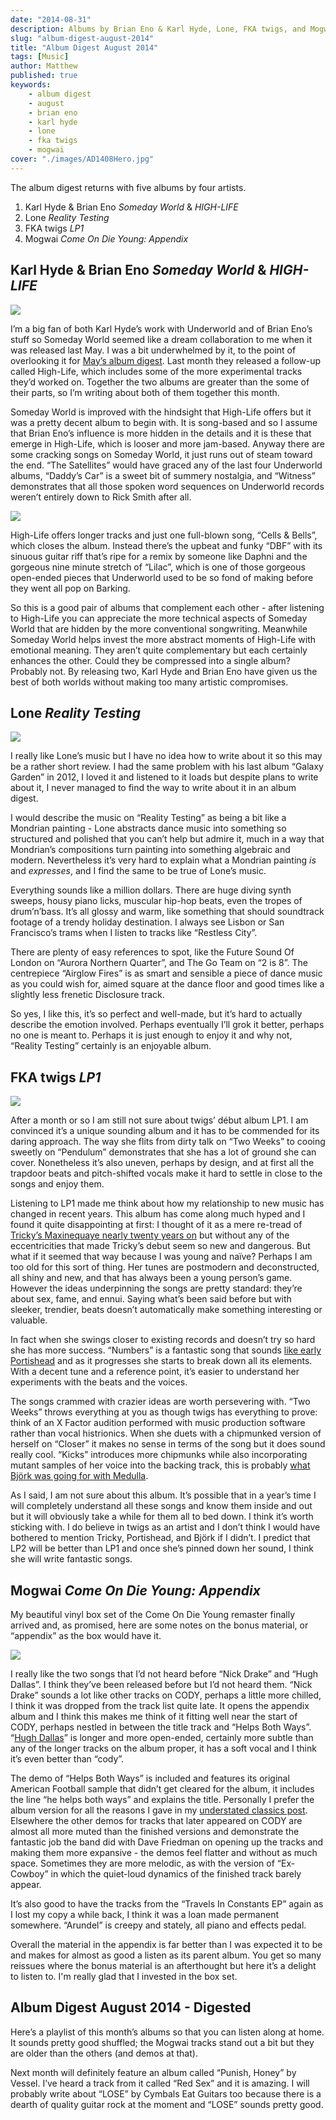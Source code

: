 ```yaml
---
date: "2014-08-31"
description: Albums by Brian Eno & Karl Hyde, Lone, FKA twigs, and Mogwai.
slug: "album-digest-august-2014" 
title: "Album Digest August 2014"
tags: [Music]
author: Matthew
published: true
keywords:
    - album digest
    - august
    - brian eno
    - karl hyde
    - lone
    - fka twigs
    - mogwai
cover: "./images/AD1408Hero.jpg"
---
```


The album digest returns with five albums by four artists.

1. Karl Hyde & Brian Eno *Someday World* & *HIGH-LIFE*
2. Lone *Reality Testing*
3. FKA twigs *LP1*
4. Mogwai *Come On Die Young: Appendix*

## Karl Hyde & Brian Eno *Someday World* & *HIGH-LIFE*

<div class="align-left album-cover"><img src="./images/eno-hyde-someday-world.jpg"></div>

I’m a big fan of both Karl Hyde’s work with Underworld and of Brian Eno’s stuff so Someday World seemed like a dream collaboration to me when it was released last May. I was a bit underwhelmed by it, to the point of overlooking it for [May’s album digest](/album-digest-may-2014/). Last month they released a follow-up called High-Life, which includes some of the more experimental tracks they’d worked on. Together the two albums are greater than the some of their parts, so I’m writing about both of them together this month.

Someday World is improved with the hindsight that High-Life offers but it was a pretty decent album to begin with. It is song-based and so I assume that Brian Eno’s influence is more hidden in the details and it is these that emerge in High-Life, which is looser and more jam-based. Anyway there are some cracking songs on Someday World, it just runs out of steam toward the end. “The Satellites” would have graced any of the last four Underworld albums, “Daddy’s Car” is a sweet bit of summery nostalgia, and “Witness” demonstrates that all those spoken word sequences on Underworld records weren’t entirely down to Rick Smith after all.

<div class="align-left album-cover"><img src="./images/eno-hyde-high-life.jpg"></div>

High-Life offers longer tracks and just one full-blown song, “Cells & Bells”, which closes the album. Instead there’s the upbeat and funky “DBF” with its sinuous guitar riff that’s ripe for a remix by someone like Daphni and the gorgeous nine minute stretch of “Lilac”, which is one of those gorgeous open-ended pieces that Underworld used to be so fond of making before they went all pop on Barking.

So this is a good pair of albums that complement each other - after listening to High-Life you can appreciate the more technical aspects of Someday World that are hidden by the more conventional songwriting. Meanwhile Someday World helps invest the more abstract moments of High-Life with emotional meaning. They aren’t quite complementary but each certainly enhances the other. Could they be compressed into a single album? Probably not. By releasing two, Karl Hyde and Brian Eno have given us the best of both worlds without making too many artistic compromises.

## Lone *Reality Testing*

<div class="align-left album-cover"><img src="./images/lone-reality-testing.jpg"></div>

I really like Lone’s music but I have no idea how to write about it so this may be a rather short review. I had the same problem with his last album “Galaxy Garden” in 2012, I loved it and listened to it loads but despite plans to write about it, I never managed to find the way to write about it in an album digest.

I would describe the music on “Reality Testing” as being a bit like a Mondrian painting - Lone abstracts dance music into something so structured and polished that you can’t help but admire it, much in a way that Mondrian’s compositions turn painting into something algebraic and modern. Nevertheless it’s very hard to explain what a Mondrian painting _is_ and _expresses_, and I find the same to be true of Lone’s music.

Everything sounds like a million dollars. There are huge diving synth sweeps, housy piano licks, muscular hip-hop beats, even the tropes of drum’n’bass. It’s all glossy and warm, like something that should soundtrack footage of a trendy holiday destination. I always see Lisbon or San Francisco’s trams when I listen to tracks like “Restless City”.

There are plenty of easy references to spot, like the Future Sound Of London on “Aurora Northern Quarter”, and The Go Team on “2 is 8”. The centrepiece “Airglow Fires” is as smart and sensible a piece of dance music as you could wish for, aimed square at the dance floor and good times like a slightly less frenetic Disclosure track.

So yes, I like this, it’s so perfect and well-made, but it’s hard to actually describe the emotion involved. Perhaps eventually I’ll grok it better, perhaps no one is meant to. Perhaps it is just enough to enjoy it and why not, “Reality Testing” certainly is an enjoyable album.

## FKA twigs *LP1*

<div class="align-left album-cover"><img src="./images/fka-twigs-lp1.jpg"></div>

After a month or so I am still not sure about twigs’ début album LP1. I am convinced it’s a unique sounding album and it has to be commended for its daring approach. The way she flits from dirty talk on “Two Weeks” to cooing sweetly on “Pendulum” demonstrates that she has a lot of ground she can cover. Nonetheless it’s also uneven, perhaps by design, and at first all the trapdoor beats and pitch-shifted vocals make it hard to settle in close to the songs and enjoy them.

Listening to LP1 made me think about how my relationship to new music has changed in recent years. This album has come along much hyped and I found it quite disappointing at first: I thought of it as a mere re-tread of [Tricky’s Maxinequaye nearly twenty years on](http://www.theguardian.com/music/2009/nov/01/tricky-maxinquaye-reissue-review) but without any of the eccentricities that made Tricky’s debut seem so new and dangerous. But what if it seemed that way because I was young and naïve? Perhaps I am too old for this sort of thing. Her tunes are postmodern and deconstructed, all shiny and new, and that has always been a young person’s game. However the ideas underpinning the songs are pretty standard: they’re about sex, fame, and ennui. Saying what’s been said before but with sleeker, trendier, beats doesn’t automatically make something interesting or valuable.

In fact when she swings closer to existing records and doesn’t try so hard she has more success. “Numbers” is a fantastic song that sounds [like early Portishead](http://songmeanings.com/songs/view/6570/) and as it progresses she starts to break down all its elements. With a decent tune and a reference point, it’s easier to understand her experiments with the beats and the voices.

The songs crammed with crazier ideas are worth persevering with. “Two Weeks” throws everything at you as though twigs has everything to prove: think of an X Factor audition performed with music production software rather than vocal histrionics. When she duets with a chipmunked version of herself on “Closer” it makes no sense in terms of the song but it does sound really cool. “Kicks” introduces more chipmunks while also incorporating mutant samples of her voice into the backing track, this is probably [what Björk was going for with Medulla](http://www.bbc.co.uk/music/reviews/mh63).

As I said, I am not sure about this album. It’s possible that in a year’s time I will completely understand all these songs and know them inside and out but it will obviously take a while for them all to bed down. I think it’s worth sticking with. I do believe in twigs as an artist and I don’t think I would have bothered to mention Tricky, Portishead, and Björk if I didn’t. I predict that LP2 will be better than LP1 and once she’s pinned down her sound, I think she will write fantastic songs.

## Mogwai *Come On Die Young: Appendix*

My beautiful vinyl box set of the Come On Die Young remaster finally arrived and, as promised, here are some notes on the bonus material, or “appendix” as the box would have it.

<div class="align-left album-cover"><img src="./images/mogwai-cody-appendix.jpg"></div>

I really like the two songs that I’d not heard before “Nick Drake” and “Hugh Dallas”. I think they’ve been released before but I’d not heard them. “Nick Drake” sounds a lot like other tracks on CODY, perhaps a little more chilled, I think it was dropped from the track list quite late. It opens the appendix album and I think this makes me think of it fitting well near the start of CODY, perhaps nestled in between the title track and “Helps Both Ways”. “[Hugh Dallas](http://en.wikipedia.org/wiki/Hugh_Dallas)” is longer and more open-ended, certainly more subtle than any of the longer tracks on the album proper, it has a soft vocal and I think it’s even better than “cody”.

The demo of “Helps Both Ways” is included and features its original American Football sample that didn’t get cleared for the album, it includes the line “he helps both ways” and explains the title. Personally I prefer the album version for all the reasons I gave in my [understated classics post](/uc26/). Elsewhere the other demos for tracks that later appeared on CODY are almost all more muted than the finished versions and demonstrate the fantastic job the band did with Dave Friedman on opening up the tracks and making them more expansive - the demos feel flatter and without as much space. Sometimes they are more melodic, as with the version of “Ex-Cowboy” in which the quiet-loud dynamics of the finished track barely appear.

It’s also good to have the tracks from the “Travels In Constants EP” again as I lost my copy a while back, I think it was a loan made permanent somewhere. “Arundel” is creepy and stately, all piano and effects pedal.

Overall the material in the appendix is far better than I was expected it to be and makes for almost as good a listen as its parent album. You get so many reissues where the bonus material is an afterthought but here it’s a delight to listen to. I'm really glad that I invested in the box set.

## Album Digest August 2014 - Digested

Here’s a playlist of this month’s albums so that you can listen along at home. It sounds pretty good shuffled; the Mogwai tracks stand out a bit but they are older than the others (and demos at that).

Next month will definitely feature an album called “Punish, Honey” by Vessel. I’ve heard a track from it called “Red Sex” and it is amazing. I will probably write about “LOSE” by Cymbals Eat Guitars too because there is a dearth of quality guitar rock at the moment and “LOSE” sounds pretty good.
